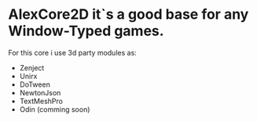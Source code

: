 # AlexCore2D it`s a good base for any Window-Typed games.

For this core i use 3d party modules as:
- Zenject
- Unirx
- DoTween
- NewtonJson
- TextMeshPro
- Odin (comming soon)


